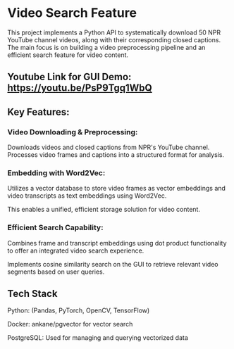 
# Video Search Feature
This project implements a Python API to systematically download 50 NPR YouTube channel videos, along with their corresponding closed captions. The main focus is on building a video preprocessing pipeline and an efficient search feature for video content.

## Youtube Link for GUI Demo: https://youtu.be/PsP9Tgq1WbQ

## Key Features:

### Video Downloading & Preprocessing:


Downloads videos and closed captions from NPR's YouTube channel.
Processes video frames and captions into a structured format for analysis.
### Embedding with Word2Vec:

Utilizes a vector database to store video frames as vector embeddings and video transcripts as text embeddings using Word2Vec.

This enables a unified, efficient storage solution for video content.
### Efficient Search Capability:

Combines frame and transcript embeddings using dot product functionality to offer an integrated video search experience.

Implements cosine similarity search on the GUI to retrieve relevant video segments based on user queries.

## Tech Stack

Python: (Pandas, PyTorch, OpenCV, TensorFlow)

Docker: ankane/pgvector for vector search

PostgreSQL: Used for managing and querying vectorized data

